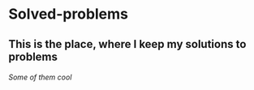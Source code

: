 # Solved-problems
## This is the place, where I keep my solutions to problems
###### Some of them cool
